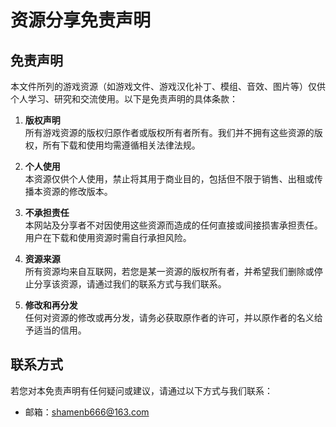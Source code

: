 # 资源分享免责声明  

## 免责声明  

本文件所列的游戏资源（如游戏文件、游戏汉化补丁、模组、音效、图片等）仅供个人学习、研究和交流使用。以下是免责声明的具体条款：  

1. **版权声明**  
   所有游戏资源的版权归原作者或版权所有者所有。我们并不拥有这些资源的版权，所有下载和使用均需遵循相关法律法规。  

2. **个人使用**  
   本资源仅供个人使用，禁止将其用于商业目的，包括但不限于销售、出租或传播本资源的修改版本。  

3. **不承担责任**  
   本网站及分享者不对因使用这些资源而造成的任何直接或间接损害承担责任。用户在下载和使用资源时需自行承担风险。  

4. **资源来源**  
   所有资源均来自互联网，若您是某一资源的版权所有者，并希望我们删除或停止分享该资源，请通过我们的联系方式与我们联系。  

5. **修改和再分发**  
   任何对资源的修改或再分发，请务必获取原作者的许可，并以原作者的名义给予适当的信用。  

## 联系方式  

若您对本免责声明有任何疑问或建议，请通过以下方式与我们联系：  

- 邮箱：shamenb666@163.com
